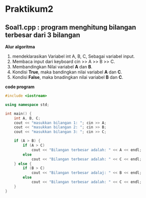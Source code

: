 # Praktikum2
## Soal1.cpp : program menghitung bilangan terbesar dari 3 bilangan

**Alur algoritma**
1. mendeklarasikan Variabel int A, B, C, Sebagai variabel input.
2. Membaca input dari keyboard cin >> A >> B >> C.
3. Membandingkan Nilai variabel **A** dan **B**.
4. Kondisi **True**, maka bandingkan nilai variabel **A** dan **C**.
5. Kondisi **False**, maka bnadingkan nilai variabel **B** dan **C**.

**code program**

```c++
#include <iostream>

using namespace std;

int main() {
    int A, B, C;
    cout << "masukkan bilangan 1: "; cin >> A;
    cout << "masukkan bilangan 2: "; cin >> B;
    cout << "masukkan bilangan 3: "; cin >> C;

    if (A > B) {
        if (A > C)
            cout << "Bilangan terbesar adalah: " << A << endl;
        else
            cout << "Bilangan terbesar adalah: " << C << endl;
    } else {
        if (B > C)
            cout << "Bilangan terbesar adalaj: " << B << endl;
        else
            cout << "Bilangan terbesar adalah: " << C << endl;
    }
}

``` 